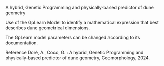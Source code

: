 A hybrid, Genetic Programming and physically-based predictor of dune geometry

Use of the GpLearn Model to identify a mathematical expression that best describes dune geometrical dimensions. 

The GpLearn model parameters can be changed according to its documentation.

Reference
Doré, A., Coco, G. : A hybrid, Genetic Programming and physically-based predictor of dune geometry, Geomorphology, 2024.
